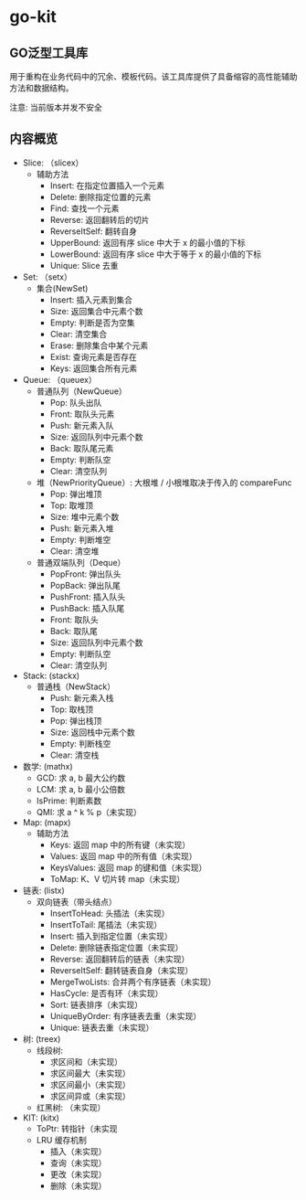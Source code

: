 # go-kit

## GO泛型工具库

用于重构在业务代码中的冗余、模板代码。该工具库提供了具备缩容的高性能辅助方法和数据结构。

注意: 当前版本并发不安全

## 内容概览

- Slice: （slicex）
  - 辅助方法
      - Insert: 在指定位置插入一个元素
      - Delete: 删除指定位置的元素
      - Find: 查找一个元素
      - Reverse: 返回翻转后的切片
      - ReverseItSelf: 翻转自身
      - UpperBound: 返回有序 slice 中大于 x 的最小值的下标
      - LowerBound: 返回有序 slice 中大于等于 x 的最小值的下标
      - Unique: Slice 去重
- Set: （setx）
  - 集合(NewSet)
    - Insert: 插入元素到集合
    - Size: 返回集合中元素个数
    - Empty: 判断是否为空集
    - Clear: 清空集合
    - Erase: 删除集合中某个元素
    - Exist: 查询元素是否存在
    - Keys: 返回集合所有元素
- Queue: （queuex）
  - 普通队列（NewQueue）
    - Pop: 队头出队
    - Front: 取队头元素
    - Push: 新元素入队
    - Size: 返回队列中元素个数
    - Back: 取队尾元素
    - Empty: 判断队空
    - Clear: 清空队列
  - 堆（NewPriorityQueue）: 大根堆 / 小根堆取决于传入的 compareFunc
    - Pop: 弹出堆顶
    - Top: 取堆顶
    - Size: 堆中元素个数
    - Push: 新元素入堆
    - Empty: 判断堆空
    - Clear: 清空堆
  - 普通双端队列（Deque）
    - PopFront: 弹出队头
    - PopBack: 弹出队尾
    - PushFront: 插入队头
    - PushBack: 插入队尾
    - Front: 取队头
    - Back: 取队尾
    - Size: 返回队列中元素个数
    - Empty: 判断队空
    - Clear: 清空队列
- Stack: (stackx)
  - 普通栈（NewStack）
    - Push: 新元素入栈
    - Top: 取栈顶
    - Pop: 弹出栈顶
    - Size: 返回栈中元素个数
    - Empty: 判断栈空
    - Clear: 清空栈
- 数学: (mathx)
  - GCD: 求 a, b 最大公约数
  - LCM: 求 a, b 最小公倍数
  - IsPrime: 判断素数
  - QMI: 求 a ^ k % p（未实现）
- Map: (mapx)
  - 辅助方法
    - Keys: 返回 map 中的所有键（未实现）
    - Values: 返回 map 中的所有值（未实现）
    - KeysValues: 返回 map 的键和值（未实现）
    - ToMap: K、V 切片转 map（未实现）
- 链表: (listx)
  - 双向链表（带头结点）
    - InsertToHead: 头插法（未实现）
    - InsertToTail: 尾插法（未实现）
    - Insert: 插入到指定位置（未实现）
    - Delete: 删除链表指定位置（未实现）
    - Reverse: 返回翻转后的链表（未实现）
    - ReverseItSelf: 翻转链表自身（未实现）
    - MergeTwoLists: 合并两个有序链表（未实现）
    - HasCycle: 是否有环（未实现）
    - Sort: 链表排序（未实现）
    - UniqueByOrder: 有序链表去重（未实现）
    - Unique: 链表去重（未实现）
- 树: (treex)
  - 线段树: 
    - 求区间和（未实现）
    - 求区间最大（未实现）
    - 求区间最小（未实现）
    - 求区间异或（未实现）
  - 红黑树: （未实现）
- KIT: (kitx)
  - ToPtr: 转指针（未实现
  - LRU 缓存机制
    - 插入（未实现）
    - 查询（未实现）
    - 更改（未实现）
    - 删除（未实现）
